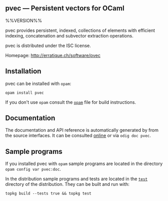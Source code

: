 pvec — Persistent vectors for OCaml
-------------------------------------------------------------------------------
%%VERSION%%

pvec provides persistent, indexed, collections of elements with
efficient indexing, concatenation and subvector extraction operations.

pvec is distributed under the ISC license.

Homepage: http://erratique.ch/software/pvec  

## Installation

pvec can be installed with `opam`:

    opam install pvec

If you don't use `opam` consult the [`opam`](opam) file for build
instructions.

## Documentation

The documentation and API reference is automatically generated by from
the source interfaces. It can be consulted [online][doc] or via
`odig doc pvec`.

[doc]: http://erratique.ch/software/pvec/doc

## Sample programs

If you installed pvec with `opam` sample programs are located in
the directory `opam config var pvec:doc`.

In the distribution sample programs and tests are located in the
[`test`](test) directory of the distribution. They can be built and run
with:

    topkg build --tests true && topkg test 
